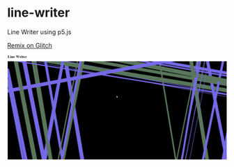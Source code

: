 # line-writer
Line Writer using p5.js

<a href="https://glitch.com/edit/#!/join/b07b987c-311b-41a8-b4fd-fb616fce06e5">Remix on Glitch</a>

![](ani.gif)
